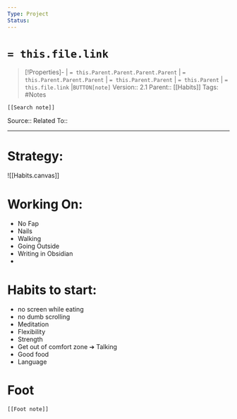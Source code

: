 ```yaml
---
Type: Project
Status: 
---
```

# `= this.file.link`
>[!Properties]- | `= this.Parent.Parent.Parent.Parent` |  `= this.Parent.Parent.Parent` | `= this.Parent.Parent` | `= this.Parent` | `= this.file.link` |`BUTTON[note]` 
>Version:: 2.1
>Parent:: [[Habits]]
>Tags: #Notes
```meta-bind-embed
[[Search note]]
```
Source::
Related To::
***
# Strategy:
![[Habits.canvas]]

# Working On: 
- No Fap
- Nails
- Walking
- Going Outside
- Writing in Obsidian 
- 
# Habits to start:
- no screen while eating 
- no dumb scrolling 
- Meditation
- Flexibility
- Strength
- Get out of comfort zone ➔ Talking
- Good food
- Language







# Foot
```meta-bind-embed
[[Foot note]]
``` 